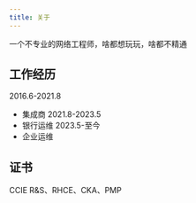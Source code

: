 ```yaml
---
title: 关于
---
```

一个不专业的网络工程师，啥都想玩玩，啥都不精通

## 工作经历
2016.6-2021.8
- 集成商
2021.8-2023.5
- 银行运维
2023.5-至今
- 企业运维
## 证书
CCIE R&S、RHCE、CKA、PMP
